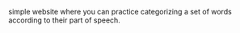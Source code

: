 simple website where you can practice categorizing a set of words according to their part of speech.
